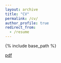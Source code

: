 ```yaml
---
layout: archive
title: "CV"
permalink: /cv/
author_profile: true
redirect_from:
  - /resume
---
```


{% include base_path %}

[pdf](https://github.com/laurenqu/laurenqu.github.io/blob/master/files/cv_0701.pdf)
